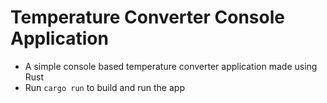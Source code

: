 # Temperature Converter Console Application

- A simple console based temperature converter application made using Rust
- Run ```cargo run``` to build and run the app